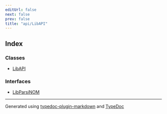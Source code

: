 ```yaml
---
editUrl: false
next: false
prev: false
title: "api/LibAPI"
---
```


## Index

### Classes

- [LibAPI](/api/api/libapi/classes/libapi/)

### Interfaces

- [LibParsiNOM](/api/api/libapi/interfaces/libparsinom/)

***

Generated using [typedoc-plugin-markdown](https://www.npmjs.com/package/typedoc-plugin-markdown) and [TypeDoc](https://typedoc.org/)
